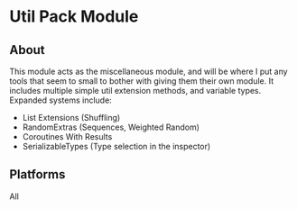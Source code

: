 # Util Pack Module

## About
This module acts as the miscellaneous module, and will be where I put any tools that seem to small to bother with giving them their own module.
It includes multiple simple util extension methods, and variable types.
Expanded systems include: 
- List Extensions (Shuffling)
- RandomExtras (Sequences, Weighted Random)
- Coroutines With Results
- SerializableTypes (Type selection in the inspector)

## Platforms
All